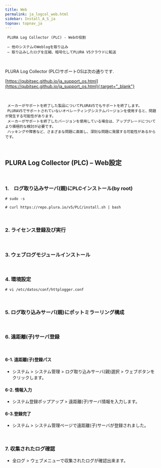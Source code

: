 ```yaml
---
title: Web
permalink: ja_logcol_web.html
sidebar: Install_A_S_ja
topnav: topnav_ja
---
```


     PLURA Log Collector (PLC) - Webの役割

     – 他のシステムのWeblogを取り込み
     – 取り込みしたログを圧縮、暗号化してPLURA V5クラウドに転送

<br />

PLURA Log Collector (PLC)サポートOSは次の通りです.

[https://qubitsec.github.io/ja_support_os.html](https://qubitsec.github.io/ja_support_os.html){:target="_blank"}

<br />

     メーカーがサポートを終了した製品についてPLURAV5でもサポートを終了します。
     PLURAV5でサポートされていないオペレーティングシステムバージョンを使用すると、問題が発生する可能性があります。
     メーカーがサポートを終了したバージョンを使用している場合は、アップグレードについてより積極的な検討が必要です。
     ハッキングや障害など、さまざまな問題に直面し、深刻な問題に発展する可能性があるからです。

<br />

## PLURA Log Collector (PLC) – Web設定

<br />

### 1.　ログ取り込みサーバ(親)にPLCインストール(by root)

`# sudo -s`

`# curl https://repo.plura.io/v5/PLC/install.sh | bash`

<br />

### 2. ライセンス登録及び実行

<!-- [![image](/docs/images/Ins_G/LogCol_web/2.png){: width="800" }](/docs/images/Ins_G/LogCol_web/2.png){:target="_blank"} -->

<br />

### 3. ウェブログモジュールインストール

<!-- [![image](/docs/images/Ins_G/LogCol_web/3.png){: width="800" }](/docs/images/Ins_G/LogCol_web/3.png){:target="_blank"} -->

<br />

### 4. 環境設定

`# vi /etc/datos/conf/httplogger.conf`   

<!-- [![image](/docs/images/Ins_G/LogCol_web/4.png){: width="800" }](/docs/images/Ins_G/LogCol_web/4.png){:target="_blank"} -->

<br />

### 5. ログ取り込みサーバ(親)にポットミラーリング構成

<br />

### 6. 遠距離(子)サーバ登録

<br />

#### 6-1. 遠距離(子)登録パス

- システム  > システム管理 > ログ取り込みサーバ(親)選択 > ウェブボタンをクリックします。
<!-- [![image](/docs/images/Ins_G/LogCol_web/5.png){: width="800" }](/docs/images/Ins_G/LogCol_web/5.png){:target="_blank"} -->

#### 6-2. 情報入力

- システム登録ポップアップ > 遠距離(子)サーバ情報を入力します。
<!-- [![image](/docs/images/Ins_G/LogCol_web/6.png)](/docs/images/Ins_G/LogCol_web/6.png){:target="_blank"} -->

#### 6-3.登録完了

- システム > システム管理ページで遠距離(子)サーバが登録されました。 
<!-- [![image](/docs/images/Ins_G/LogCol_web/7.png){: width="800" }](/docs/images/Ins_G/LogCol_web/7.png){:target="_blank"} -->

<br />

### 7. 収集されたログ確認

- 全ログ > ウェブメニューで収集されたログが確認出来ます。
<!-- [![image](/docs/images/Ins_G/LogCol_web/8.png){: width="800" }](/docs/images/Ins_G/LogCol_web/8.png){:target="_blank"} -->
